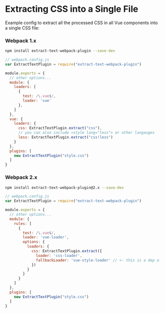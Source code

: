 # Extracting CSS into a Single File

Example config to extract all the processed CSS in all Vue components into a single CSS file:

### Webpack 1.x

``` bash
npm install extract-text-webpack-plugin --save-dev
```

``` js
// webpack.config.js
var ExtractTextPlugin = require("extract-text-webpack-plugin")

module.exports = {
  // other options...
  module: {
    loaders: [
      {
        test: /\.vue$/,
        loader: 'vue'
      },
    ]
  },
  vue: {
    loaders: {
      css: ExtractTextPlugin.extract("css"),
      // you can also include <style lang="less"> or other langauges
      less: ExtractTextPlugin.extract("css!less")
    }
  },
  plugins: [
    new ExtractTextPlugin("style.css")
  ]
}
```

### Webpack 2.x

``` bash
npm install extract-text-webpack-plugin@2.x --save-dev
```

``` js
// webpack.config.js
var ExtractTextPlugin = require("extract-text-webpack-plugin")

module.exports = {
  // other options...
  module: {
    rules: [
      {
        test: /\.vue$/,
        loader: 'vue-loader',
        options: {
          loaders: {
            css: ExtractTextPlugin.extract({
              loader: 'css-loader',
              fallbackLoader: 'vue-style-loader' // <- this is a dep of vue-loader, so no need to explicitly install if using npm3
            })
          }
        }
      }
    ]
  },
  plugins: [
    new ExtractTextPlugin("style.css")
  ]
}
```
